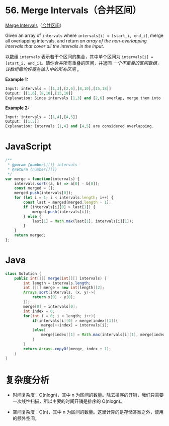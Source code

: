 # 56. Merge Intervals（合并区间）

[Merge Intervals](https://leetcode.com/problems/merge-intervals/)（[合并区间](https://leetcode.cn/problems/merge-intervals/)）

Given an array of `intervals`​ where `intervals[i] = [start_i, end_i]`​, merge all overlapping intervals, and return *an array of the non-overlapping intervals that cover all the intervals in the input*.

以数组 `intervals`​ 表示若干个区间的集合，其中单个区间为 `intervals[i] = [start_i, end_i]`​ 。请你合并所有重叠的区间，并返回 *一个不重叠的区间数组，该数组需恰好覆盖输入中的所有区间* 。

**Example 1:**

```python
Input: intervals = [[1,3],[2,6],[8,10],[15,18]]
Output: [[1,6],[8,10],[15,18]]
Explanation: Since intervals [1,3] and [2,6] overlap, merge them into [1,6].
```

**Example 2:**

```python
Input: intervals = [[1,4],[4,5]]
Output: [[1,5]]
Explanation: Intervals [1,4] and [4,5] are considered overlapping.
```

# JavaScript

```javascript
/**
 * @param {number[][]} intervals
 * @return {number[][]}
 */
var merge = function(intervals) {
    intervals.sort((a, b) => a[0] - b[0]);
    const merged = [];
    merged.push(intervals[0]);
    for (let i = 1; i < intervals.length; i++) {
        const last = merged[merged.length - 1];
        if (intervals[i][0] > last[1]) {
            merged.push(intervals[i]);
        } else {
            last[1] = Math.max(last[1], intervals[i][1]);
        }
    }
    return merged;
};
```

# Java

```java
class Solution {
    public int[][] merge(int[][] intervals) {
        int length = intervals.length;
        int [][] merge = new int[length][2];
        Arrays.sort(intervals, (x, y)->{
            return x[0] - y[0];
        });
        merge[0] = intervals[0];
        int index = 0;
        for(int i = 0; i < length; i++){
            if(intervals[i][0] > merge[index][1]){
                merge[++index] = intervals[i];
            }else{
                merge[index][1] = Math.max(intervals[i][1], merge[index][1]);
            }
        }
        return Arrays.copyOf(merge, index + 1);
    }
}
```

# 复杂度分析

* 时间复杂度：O(nlog⁡n)，其中 n 为区间的数量。除去排序的开销，我们只需要一次线性扫描，所以主要的时间开销是排序的 O(nlog⁡n)。

* 空间复杂度：O(n)，其中 n 为区间的数量。这里计算的是存储答案之外，使用的额外空间。

‍
